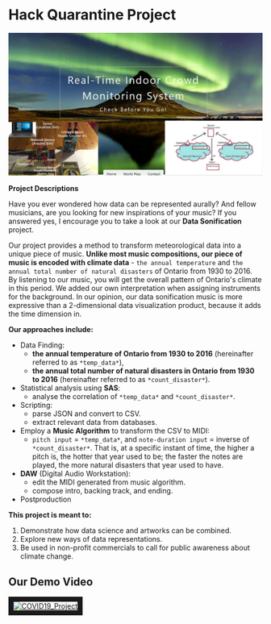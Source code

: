 # Hack Quarantine Project
![HackQuarantine](https://github.com/musicenthusiastist/COVID19-Citywide-Crowd-Monitoring-System/blob/master/NewThumb_Moment.jpg "Our Interpretation of Sonification")

**Project Descriptions**

Have you ever wondered how data can be represented aurally? And fellow musicians, are you looking for new inspirations of your music? If you answered yes, I encourage you to take a look at our **Data Sonification** project. 

Our project provides a method to transform meteorological data into a unique piece of music. **Unlike most music compositions, our piece of music is encoded with climate data** - `the annual temperature` and `the annual total number of natural disasters` of Ontario from 1930 to 2016. By listening to our music, you will get the overall pattern of Ontario's climate in this period. We added our own interpretation when assigning instruments for the background. In our opinion, our data sonification music is more expressive than a 2-dimensional data visualization product, because it adds the time dimension in. 

**Our approaches include:**
- Data Finding: 
  + **the annual temperature of Ontario from 1930 to 2016** (hereinafter referred to as `*temp_data*`), 
  + **the annual total number of natural disasters in Ontario from 1930 to 2016** (hereinafter referred to as `*count_disaster*`).
- Statistical analysis using **SAS**: 
  + analyse the correlation of `*temp_data*` and `*count_disaster*`. 
- Scripting: 
  + parse JSON and convert to CSV.
  + extract relevant data from databases.
- Employ a **Music Algorithm** to transform the CSV to MIDI: 
  + `pitch input` = `*temp_data*`, and `note-duration input` = inverse of `*count_disaster*`. That is, at a specific instant of time, the higher a pitch is, the hotter that year used to be; the faster the notes are played, the more natural disasters that year used to have.
- **DAW** (Digital Audio Workstation): 
  + edit the MIDI generated from music algorithm.
  + compose intro, backing track, and ending.
- Postproduction

**This project is meant to:**
  1. Demonstrate how data science and artworks can be combined. 
  2. Explore new ways of data representations. 
  3. Be used in non-profit commercials to call for public awareness about climate change. 

## Our Demo Video
<a href="https://youtu.be/xhHwQcUd4Yk
" target="_blank"><img src="http://img.youtube.com/vi/xhHwQcUd4Yk/0.jpg" 
alt="COVID19_Project" width="530" height="350" border="10" /></a>
